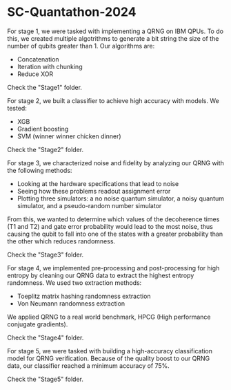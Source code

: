 # SC-Quantathon-2024
For stage 1, we were tasked with implementing a QRNG on IBM QPUs. To do this, we created multiple algotrithms to generate a bit string the size of the number of qubits greater than 1. Our algorithms are:
- Concatenation
- Iteration with chunking
- Reduce XOR

Check the "Stage1" folder.

For stage 2, we built a classifier to achieve high accuracy with models. We tested:
- XGB
- Gradient boosting
- SVM (winner winner chicken dinner)

Check the "Stage2" folder.

For stage 3, we characterized noise and fidelity by analyzing our QRNG with the following methods: 
- Looking at the hardware specifications that lead to noise 
- Seeing how these problems readout assignment error
- Plotting three simulators: a no noise quantum simulator, a noisy quantum simulator, and a pseudo-random number simulator

From this, we wanted to determine which values of the decoherence times (T1 and T2) and gate error probability would lead to the most noise, thus causing the qubit to fall into one of the states with a greater probability than the other which reduces randomness.

Check the "Stage3" folder.

For stage 4, we implemented pre-processing and post-processing for high entropy by cleaning our QRNG data to extract the highest entropy randomness. We used two extraction methods:
- Toeplitz matrix hashing randomness extraction
- Von Neumann randomness extraction

We applied QRNG to a real world benchmark, HPCG (High performance conjugate gradients).
  
Check the "Stage4" folder.

For stage 5, we were tasked with building a high-accuracy classification model for QRNG verification. Because of the quality boost to our QRNG data, our classifier reached a minimum accuracy of 75%.

Check the "Stage5" folder.
